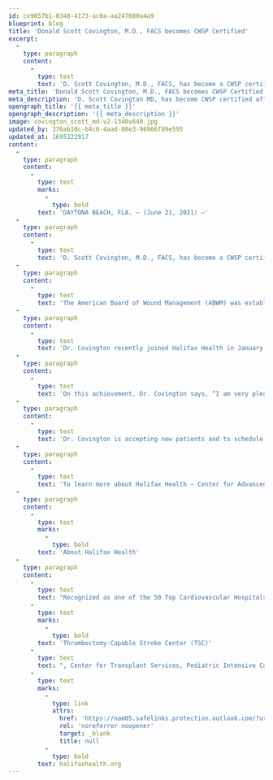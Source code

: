 ```yaml
---
id: ce9657b1-0348-4173-ac0a-aa247600a4a9
blueprint: blog
title: 'Donald Scott Covington, M.D., FACS becomes CWSP Certified'
excerpt:
  -
    type: paragraph
    content:
      -
        type: text
        text: 'D. Scott Covington, M.D., FACS, has become a CWSP certified (Certified Wound Specialist – Physician) after passing the National Board Certification Exam from American Board of Wound Management.'
meta_title: 'Donald Scott Covington, M.D., FACS becomes CWSP Certified'
meta_description: 'D. Scott Covington MD, has become CWSP certified after passing the National Board Certification Exam from American Board of Wound Management.'
opengraph_title: '{{ meta_title }}'
opengraph_description: '{{ meta_description }}'
image: covington_scott_md-v2-1340x640.jpg
updated_by: 370ab10c-b4c0-4aad-88e3-96966f89e595
updated_at: 1695322917
content:
  -
    type: paragraph
    content:
      -
        type: text
        marks:
          -
            type: bold
        text: 'DAYTONA BEACH, FLA. – (June 21, 2021) –'
  -
    type: paragraph
    content:
      -
        type: text
        text: 'D. Scott Covington, M.D., FACS, has become a CWSP certified (Certified Wound Specialist – Physician) after passing the National Board Certification Exam from American Board of Wound Management.'
  -
    type: paragraph
    content:
      -
        type: text
        text: 'The American Board of Wound Management (ABWM) was established in 1995, and is dedicated to the multidisciplinary team approach in promoting the science of prevention, care and treatment of acute and chronic wounds. The primary function is to establish and monitor a national certification process, recognize competency, promote education/research, and elevate the standard of care across the continuum of wound management. Currently the ABWM has certified approximately 4,000 individuals nationwide with their three wound management designations.'
  -
    type: paragraph
    content:
      -
        type: text
        text: 'Dr. Covington recently joined Halifax Health in January 2021. He has over 30 years of clinical wound care experience. He completed his undergraduate and medical education at the University of North Carolina, Chapel Hill, and a general surgical residency at the University of Texas. Along with his training, he completed the Thomas G. Cronin Fellowship in Plastic Surgery and Wound Healing Research at the University of Texas.'
  -
    type: paragraph
    content:
      -
        type: text
        text: 'On this achievement, Dr. Covington says, “I am very pleased to be recognized by the American Board of Wound Management, an entity dedicated to the recognition and promotion of wound care as an advancing and vital specialty in today’s complex healthcare environment.”'
  -
    type: paragraph
    content:
      -
        type: text
        text: 'Dr. Covington is accepting new patients and to schedule an appointment please call 386.425.4267.'
  -
    type: paragraph
    content:
      -
        type: text
        text: 'To learn more about Halifax Health – Center for Advanced Wound Healing please visit halifaxhealth.org/woundcare.'
  -
    type: paragraph
    content:
      -
        type: text
        marks:
          -
            type: bold
        text: 'About Halifax Health'
  -
    type: paragraph
    content:
      -
        type: text
        text: "Recognized as one of the 50 Top Cardiovascular Hospitals™ in the United States by IBM Watson Health™, Halifax Health serves Volusia and Flagler counties, providing a continuum of health care services through a network of organizations including a tertiary hospital, two community hospitals, an urgent care, psychiatric services, a cancer treatment center with five outreach locations, the area’s largest hospice, a center for inpatient rehabilitation, outpatient rehabilitation clinics, primary care walk-in clinics, a clinic specializing in women’s health, a pediatric care community clinic, three children’s medical practices, a home health care agency and an exclusive provider organization.\_Halifax Health offers the area’s only Level II Trauma Center, "
      -
        type: text
        marks:
          -
            type: bold
        text: 'Thrombectomy-Capable Stroke Center (TSC)'
      -
        type: text
        text: ", Center for Transplant Services, Pediatric Intensive Care Unit, Pediatric Emergency Department, Child and Adolescent Behavioral Services, complete Neurosurgical Services, OB Emergency Department and Level III Neonatal Intensive Care Unit that cares for babies born earlier than 28 weeks.\_For more information, visit\_"
      -
        type: text
        marks:
          -
            type: link
            attrs:
              href: 'https://nam05.safelinks.protection.outlook.com/?url=https%3A%2F%2Furldefense.com%2Fv3%2F__http%3A%2Fhalifaxhealth.org%2F__%3B!aaPAlifS5grJ!T27h5xwRDxjFmhPbooWSeNXC_A7ADouxMrjctNgx5qUzHRW52zqAyPwzfIq1l0t3crUd%24&data=02%7C01%7CTaylor.McDonald%40publix.com%7Ca2db9e4b0cc84691c99108d8324db247%7C623cac68b5d045f191093122c3974cc9%7C0%7C0%7C637314656585826098&sdata=ih9ZVb1%2FXWcSnOo9BvxOoxijVoFtm2%2Bn9dM5Z4p46KU%3D&reserved=0'
              rel: 'noreferrer noopener'
              target: _blank
              title: null
          -
            type: bold
        text: halifaxhealth.org
---
```

